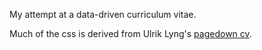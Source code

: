 
My attempt at a data-driven curriculum vitae.

Much of the css is derived from Ulrik Lyng's [pagedown cv](https://ulyngs.github.io/pagedown-cv/).